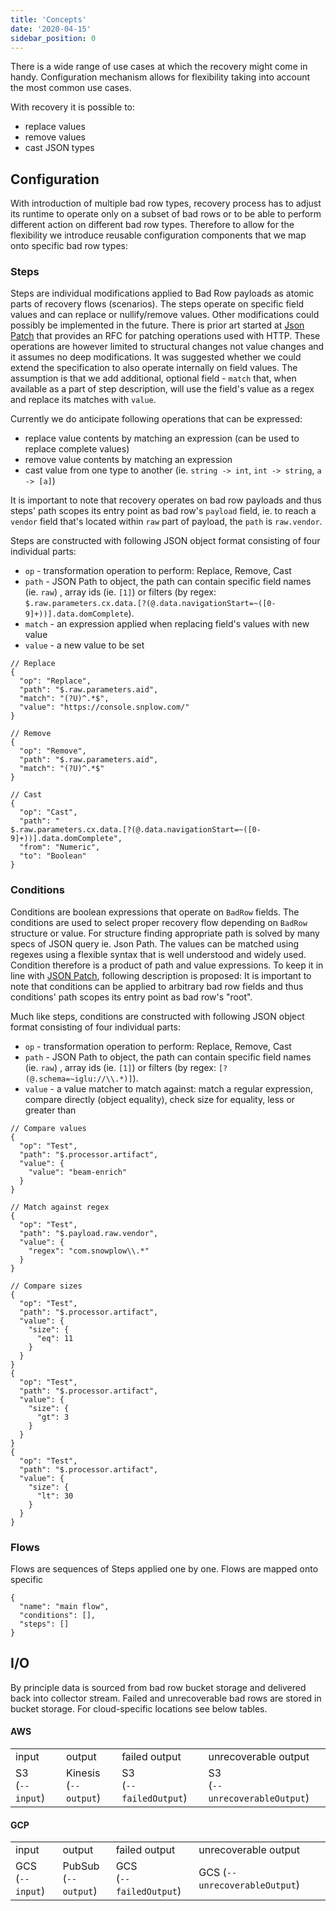 ```yaml
---
title: 'Concepts'
date: '2020-04-15'
sidebar_position: 0
---
```


There is a wide range of use cases at which the recovery might come in handy. Configuration mechanism allows for flexibility taking into account the most common use cases.

With recovery it is possible to:

- replace values
- remove values
- cast JSON types

## Configuration

With introduction of multiple bad row types, recovery process has to adjust its runtime to operate only on a subset of bad rows or to be able to perform different action on different bad row types. Therefore to allow for the flexibility we introduce reusable configuration components that we map onto specific bad row types:

### Steps

Steps are individual modifications applied to Bad Row payloads as atomic parts of recovery flows (scenarios). The steps operate on specific field values and can replace or nullify/remove values. Other modifications could possibly be implemented in the future. There is prior art started at [Json Patch](http://jsonpatch.com/#operations) that provides an RFC for patching operations used with HTTP. These operations are however limited to structural changes not value changes and it assumes no deep modifications. It was suggested whether we could extend the specification to also operate internally on field values. The assumption is that we add additional, optional field - `match` that, when available as a part of step description, will use the field's value as a regex and replace its matches with `value`.

Currently we do anticipate following operations that can be expressed:

- replace value contents by matching an expression (can be used to replace complete values)
- remove value contents by matching an expression
- cast value from one type to another (ie. `string -> int`, `int -> string`, `a -> [a]`)

It is important to note that recovery operates on bad row payloads and thus steps' path scopes its entry point as bad row's `payload` field, ie. to reach a `vendor` field that's located within `raw` part of payload, the `path` is `raw.vendor`.

Steps are constructed with following JSON object format consisting of four individual parts:

- `op` - transformation operation to perform: Replace, Remove, Cast
- `path` - JSON Path to object, the path can contain specific field names (ie. `raw`) , array ids (ie. `[1]`) or filters (by regex: `$.raw.parameters.cx.data.[?(@.data.navigationStart=~([0-9]+))].data.domComplete`).
- `match` - an expression applied when replacing field's values with new value
- `value` - a new value to be set

```
// Replace
{
  "op": "Replace",
  "path": "$.raw.parameters.aid",
  "match": "(?U)^.*$",
  "value": "https://console.snplow.com/"
}

// Remove
{
  "op": "Remove",
  "path": "$.raw.parameters.aid",
  "match": "(?U)^.*$"
}

// Cast
{
  "op": "Cast",
  "path": "
$.raw.parameters.cx.data.[?(@.data.navigationStart=~([0-9]+))].data.domComplete",
  "from": "Numeric",
  "to": "Boolean"
}
```

### Conditions

Conditions are boolean expressions that operate on `BadRow` fields. The conditions are used to select proper recovery flow depending on `BadRow` structure or value. For structure finding appropriate path is solved by many specs of JSON query ie. Json Path. The values can be matched using regexes using a flexible syntax that is well understood and widely used. Condition therefore is a product of path and value expressions. To keep it in line with [JSON Patch](http://jsonpatch.com/#operations), following description is proposed: It is important to note that conditions can be applied to arbitrary bad row fields and thus conditions' path scopes its entry point as bad row's "root".

Much like steps, conditions are constructed with following JSON object format consisting of four individual parts:

- `op` - transformation operation to perform: Replace, Remove, Cast
- `path` - JSON Path to object, the path can contain specific field names (ie. `raw`) , array ids (ie. `[1]`) or filters (by regex: `[?(@.schema=~iglu://\\.*)]`).
- `value` - a value matcher to match against: match a regular expression, compare directly (object equality), check size for equality, less or greater than

```
// Compare values
{
  "op": "Test",
  "path": "$.processor.artifact",
  "value": {
    "value": "beam-enrich"
  }
}

// Match against regex
{
  "op": "Test",
  "path": "$.payload.raw.vendor",
  "value": {
    "regex": "com.snowplow\\.*"
  }
}

// Compare sizes
{
  "op": "Test",
  "path": "$.processor.artifact",
  "value": {
    "size": {
      "eq": 11
    }
  }
}
{
  "op": "Test",
  "path": "$.processor.artifact",
  "value": {
    "size": {
      "gt": 3
    }
  }
}
{
  "op": "Test",
  "path": "$.processor.artifact",
  "value": {
    "size": {
      "lt": 30
    }
  }
}
```

### Flows

Flows are sequences of Steps applied one by one. Flows are mapped onto specific

```
{
  "name": "main flow",
  "conditions": [],
  "steps": []
}
```

## I/O

By principle data is sourced from bad row bucket storage and delivered back into collector stream. Failed and unrecoverable bad rows are stored in bucket storage. For cloud-specific locations see below tables.

#### AWS

<table><tbody><tr><td>input</td><td>output</td><td>failed output</td><td>unrecoverable output</td></tr><tr><td>S3<br/>(<code>--input</code>)</td><td>Kinesis<br/>(<code>--output</code>)</td><td>S3<br/>(<code>--failedOutput</code>)</td><td>S3<br/>(<code>--unrecoverableOutput</code>)</td></tr></tbody></table>

#### GCP

<table><tbody><tr><td>input</td><td>output</td><td>failed output</td><td>unrecoverable output</td></tr><tr><td>GCS<br/>(<code>--input</code>)</td><td>PubSub<br/>(<code>--output</code>)</td><td>GCS<br/>(<code>--failedOutput</code>)</td><td>GCS (<code>--unrecoverableOutput</code>)</td></tr></tbody></table>
